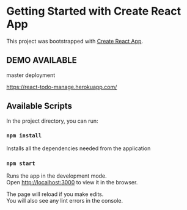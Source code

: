# Getting Started with Create React App

This project was bootstrapped with [Create React App](https://github.com/facebook/create-react-app).

## DEMO AVAILABLE

master deployment

https://react-todo-manage.herokuapp.com/

## Available Scripts

In the project directory, you can run:

### `npm install`

Installs all the dependencies needed from the application

### `npm start`

Runs the app in the development mode.\
Open [http://localhost:3000](http://localhost:3000) to view it in the browser.

The page will reload if you make edits.\
You will also see any lint errors in the console.

